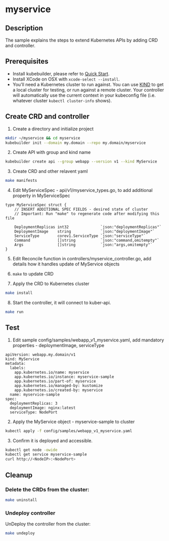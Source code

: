 # myservice

## Description
The sample explains the steps to extend Kubernetes APIs by adding CRD and controller. 

## Prerequisites
- Install kubebuilder, please refer to [Quick Start](https://book.kubebuilder.io/quick-start.html).
- Install XCode on OSX with `xcode-select --install`.
- You’ll need a Kubernetes cluster to run against. You can use [KIND](https://sigs.k8s.io/kind) to get a local cluster for testing, or run against a remote cluster. Your controller will automatically use the current context in your kubeconfig file (i.e. whatever cluster `kubectl cluster-info` shows).

## Create CRD and controller
1. Create a directory and initialize project 

```sh
mkdir ~/myservice && cd myservice
kubebuilder init --domain my.domain --repo my.domain/myservice
```

2. Create API with group and kind name

```sh
kubebuilder create api --group webapp --version v1 --kind MyService 
```

3. Create CRD and other relavent yaml

```sh
make manifests
```

4. Edit MyServiceSpec - api/v1/myservice_types.go, to add additional property in MyServiceSpec
```
type MyServiceSpec struct {
	// INSERT ADDITIONAL SPEC FIELDS - desired state of cluster
	// Important: Run "make" to regenerate code after modifying this file

	DeploymentReplicas int32              `json:"deploymentReplicas"`
	DeploymentImage    string             `json:"deploymentImage"`
	ServiceType        corev1.ServiceType `json:"serviceType"`
	Command            []string           `json:"command,omitempty"`
	Args               []string           `json:"args,omitempty"`
}
```

5. Edit Reconcile function in controllers/myservice_controller.go, add details how it handles update of MyService objects

6. `make` to update CRD

7. Apply the CRD to Kubernetes cluster
```sh
make install 
```

8. Start the controller, it will connect to kuber-api. 
```sh
make run
```

## Test
1. Edit sample config/samples/webapp_v1_myservice.yaml, add mandatory properties - deploymentImage, serviceType
```
apiVersion: webapp.my.domain/v1
kind: MyService
metadata:
  labels:
    app.kubernetes.io/name: myservice
    app.kubernetes.io/instance: myservice-sample
    app.kubernetes.io/part-of: myservice
    app.kubernetes.io/managed-by: kustomize
    app.kubernetes.io/created-by: myservice
  name: myservice-sample
spec:
  deploymentReplicas: 3
  deploymentImage: nginx:latest
  serviceType: NodePort
```

2. Apply the MyService object - myservice-sample to cluster 
```sh
kubectl apply -f config/samples/webapp_v1_myservice.yaml
```

3. Confirm it is deployed and accessible. 
```sh
kubectl get node -owide
kubectl get service myservice-sample
curl http://<NodeIP>:<NodePort>
```

## Cleanup
### Delete the CRDs from the cluster:

```sh
make uninstall
```

### Undeploy controller
UnDeploy the controller from the cluster:

```sh
make undeploy
```
